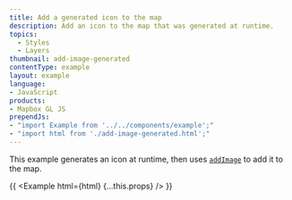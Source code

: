 ```yaml
---
title: Add a generated icon to the map
description: Add an icon to the map that was generated at runtime.
topics:
  - Styles
  - Layers
thumbnail: add-image-generated
contentType: example
layout: example
language:
- JavaScript
products:
- Mapbox GL JS
prependJs:
- "import Example from '../../components/example';"
- "import html from './add-image-generated.html';"
---
```


This example generates an icon at runtime, then uses [`addImage`](/mapbox-gl-js/api/map/#map#addimage) to add it to the map.

{{ <Example html={html} {...this.props} /> }}

